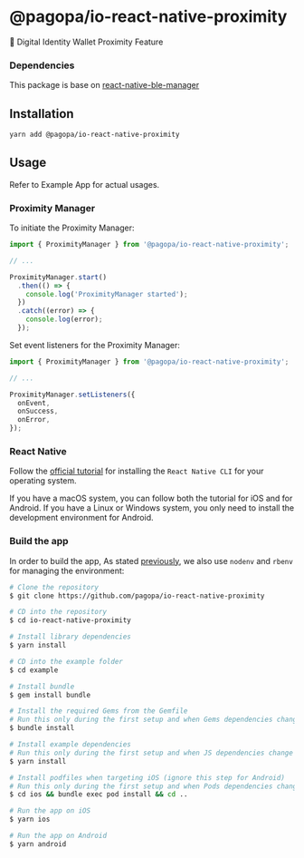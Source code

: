 # @pagopa/io-react-native-proximity

📲 Digital Identity Wallet Proximity Feature

### Dependencies

This package is base on [react-native-ble-manager](https://github.com/innoveit/react-native-ble-manager)

## Installation

```sh
yarn add @pagopa/io-react-native-proximity
```

## Usage

Refer to Example App for actual usages.

### Proximity Manager

To initiate the Proximity Manager:

```typescript
import { ProximityManager } from '@pagopa/io-react-native-proximity';

// ...

ProximityManager.start()
  .then(() => {
    console.log('ProximityManager started');
  })
  .catch((error) => {
    console.log(error);
  });
```

Set event listeners for the Proximity Manager:

```typescript
import { ProximityManager } from '@pagopa/io-react-native-proximity';

// ...

ProximityManager.setListeners({
  onEvent,
  onSuccess,
  onError,
});
```

### React Native

Follow the [official tutorial](https://reactnative.dev/docs/environment-setup?guide=native) for installing the `React Native CLI` for your operating system.

If you have a macOS system, you can follow both the tutorial for iOS and for Android. If you have a Linux or Windows system, you only need to install the development environment for Android.

### Build the app

In order to build the app,
As stated [previously](#nodejs-and-ruby), we also use `nodenv` and `rbenv` for managing the environment:

```bash
# Clone the repository
$ git clone https://github.com/pagopa/io-react-native-proximity

# CD into the repository
$ cd io-react-native-proximity

# Install library dependencies
$ yarn install

# CD into the example folder
$ cd example

# Install bundle
$ gem install bundle

# Install the required Gems from the Gemfile
# Run this only during the first setup and when Gems dependencies change
$ bundle install

# Install example dependencies
# Run this only during the first setup and when JS dependencies change
$ yarn install

# Install podfiles when targeting iOS (ignore this step for Android)
# Run this only during the first setup and when Pods dependencies change
$ cd ios && bundle exec pod install && cd ..

# Run the app on iOS
$ yarn ios

# Run the app on Android
$ yarn android
```

